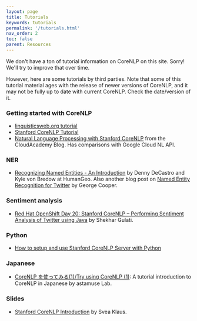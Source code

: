 ```yaml
---
layout: page
title: Tutorials
keywords: tutorials
permalink: '/tutorials.html'
nav_order: 2
toc: false
parent: Resources
---
```


We don't have a ton of tutorial information on CoreNLP on this site. Sorry! We'll try to improve that over time.

However, here are some tutorials by third parties. Note that some of this tutorial material ages with the release of newer versions of CoreNLP, and it may not be fully up to date with current CoreNLP. Check the date/version of it.

### Getting started with CoreNLP

* [linguisticsweb.org tutorial](http://www.linguisticsweb.org/doku.php?id=linguisticsweb:tutorials:linguistics_tutorials:automaticannotation:stanford_core_nlp)
* [Stanford CoreNLP Tutorial](https://interviewbubble.com/stanford-corenlp-tutorial/)
* [Natural Language Processing with Stanford CoreNLP](https://cloudacademy.com/blog/natural-language-processing-stanford-corenlp-2/) from the CloudAcademy Blog. Has comparisons with Google Cloud NL API.

### NER

* [Recognizing Named Entities - An Introduction](http://blog.thehumangeo.com/ner-intro.html) by Denny DeCastro and Kyle von Bredow at HumanGeo.  Also another blog post on [Named Entity Recognition for Twitter](http://blog.thehumangeo.com/twitter-ner.html) by George Cooper.

### Sentiment analysis

* [Red Hat OpenShift Day 20: Stanford CoreNLP – Performing Sentiment Analysis of Twitter using Java](https://blog.openshift.com/day-20-stanford-corenlp-performing-sentiment-analysis-of-twitter-using-java/) by Shekhar Gulati.

### Python

* [How to setup and use Stanford CoreNLP Server with Python](https://www.khalidalnajjar.com/setup-use-stanford-corenlp-server-python/)

### Japanese

* [CoreNLP を使ってみる(1)/Try using CoreNLP (1)](http://lab.astamuse.co.jp/entry/corenlp1): A tutorial introduction to CoreNLP in Japanese by astamuse Lab.

### Slides

* [Stanford CoreNLP Introduction](http://www.sfs.uni-tuebingen.de/~keberle/NLPTools/presentations/CoreNLP/CoreNLP_introduction.pdf) by Svea Klaus.
